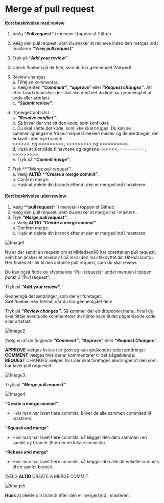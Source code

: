 

# Merge af pull request

#### Kort beskrivelse med review
1. Vælg ***“Pull request”*** i menuen i toppen af Github. 
2. Vælg den pull request, som du ønsker at reviewe inden den merges ind i masteren ***“View pull request”***.
3. Tryk på ***“Add your review”***. 
4. Check flueben på de filer, som du har gennemset (Viewed).
5. Review changes  
   a. Tilføj en kommentar.   
   b. Vælg enten ***“Comment”***, ***“approve”*** eller ***“Request changes”***. Alt efter hvad du ønsker der skal ske med det du lige har gennemgået af kode eller artefakt.     
   c. ***“Submit review”***.  

6. If(mergeConflicts)  
   a. ***“Resolve conflict”***.    
   b. Så bliver der vist alt den kode, som konflikter.     
   c. Du skal slette det kode, som ikke skal bruges. Du kan se sammenligningerne fra pull request mellem master og de ændringer, der er lavet i den nye branch.       
   <<<<<<, og =========, >>>>>>>>> og ==========.   
   d. Husk at slet både filnavnene og tegnene 
  <<<<<<, =========, >>>>>>>>>.   
   e. Tryk på ***“Commit merge”***.  

7. Tryk **'“Merge pull request”*'*.  
   a. Vælg **ALTID** ***“Create a merge commit”**.  
   b. Confirm merge.   
   c. Husk at delete din branch efter at den er merged ind i masteren. 

#### Kort beskrivelse uden review
1. Vælg ***“pull request”**' i menuen i toppen af Github. 
2. Vælg den pull request, som du ønsker at merge ind i mastern. 
3. Tryk ***“Merge pull request”***.  
   a. Vælg **ALTID** ***“Create a merge commit”***.    
   b. Confirm merge.   
   c. Husk at delete din branch efter at den er merged ind i masteren. 



![Image1](https://github.com/sasaje/Test/blob/master/imgGuidePullRequestMerge/img1.png)

Nu er der sendt en request om at MMadsen99 har oprettet en pull request, som han ønsker et review af på mail (den mail tilknyttet din GitHub konto). Her findes et link til den aktuelle pull request, som du skal review.

Du kan også finde de afventende “Pull requests” under menuen i toppen punkt 3 “Pull request”. 

Tryk på ***“Add your review”***.

Gennemgå det ændringer, som der er foretaget.  
Sæt flueben ved filerne, når du har gennemgået dem. 

Tryk på ***“Review changes”***.
Så kommer der en dropdown menu, hvori du skal tilføje eventuelle kommentarer du måtte have til det pågældende kode eller artefakt. 


![Image2](https://github.com/sasaje/Test/blob/master/imgGuidePullRequestMerge/img4.png)

Vælg en af de følgende ***“Comment”***, ***“Approve”*** eller ***“Request Changes”***. 

**APPROVE** vælges hvis alt er godt og kan godkendes uden ændringer.   
**COMMENT** vælges hvis der er kommentarer til det pågældende.  
**REQUEST** CHANGES vælges hvis der skal foretages ændringer af den som har lavet pull requestet. 
 
![Image3](https://github.com/sasaje/Test/blob/master/imgGuidePullRequestMerge/img3.png)

Tryk på ***“Merge pull request”***. 


![Image4](https://github.com/sasaje/Test/blob/master/imgGuidePullRequestMerge/img5.png)

**“Create a merge commit”**	
- Hvis man har lavet flere commits, bliver de alle sammen commited til masteren.

**“Squash and merge”**	
- Hvis man har lavet flere commits, så lægger den dem sammen i en samlet ny branch. (Fjerner de lokale commits).

**“Rebase and merge”**
- Hvis man har lavet flere commits, så lægger den alle de enkelte commits til en samlet branch. 

VÆLG **ALTID** CREATE A MERGE COMMIT.


![Image5](https://github.com/sasaje/Test/blob/master/imgGuidePullRequestMerge/img6.png)

**Husk** at delete din branch efter den er merged ind i masteren. 











